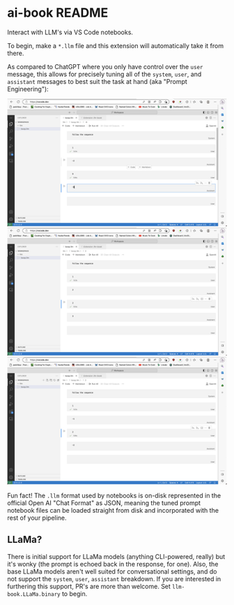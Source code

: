 # ai-book README

Interact with LLM's via VS Code notebooks.

To begin, make a `*.llm` file and this extension will automatically take it from there.

As compared to ChatGPT where you only have control over the `user` message, this allows for precisely tuning all of the `system`, `user`, and `assistant` messages to best suit the task at hand (aka "Prompt Engineering"):

![example of overriding the assistant's response](e1.png)
![example of overriding the assistant's response](e2.png)
![example of overriding the assistant's response](e3.png)

Fun fact! The `.llm` format used by notebooks is on-disk represented in the official Open AI "Chat Format" as JSON, meaning the tuned prompt notebook files can be loaded straight from disk and incorporated with the rest of your pipeline.

## LLaMa?

There is initial support for LLaMa models (anything CLI-powered, really) but it's wonky (the prompt is echoed back in the response, for one). Also, the base LLaMa models aren't well suited for conversational settings, and do not support the `system`, `user`, `assistant` breakdown. If you are interested in furthering this support, PR's are more than welcome. Set `llm-book.LLaMa.binary` to begin.
